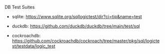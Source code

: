 DB Test Suites
- sqlite:
  https://www.sqlite.org/sqllogictest/dir?ci=tip&name=test
    
- duckdb:
  https://github.com/duckdb/duckdb/tree/main/test/sql
    
- cockroachdb:
  https://github.com/cockroachdb/cockroach/tree/master/pkg/sql/logictest/testdata/logic_test
